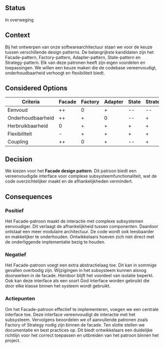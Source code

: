 ## Status

In overweging

## Context

Bij het ontwerpen van onze softwarearchitectuur staan we voor de keuze tussen verschillende design patterns. De belangrijkste kandidaten zijn het Facade-pattern, Factory-pattern, Adapter-pattern, State-pattern en Strategy-pattern. Elk van deze patronen heeft zijn eigen voordelen en toepassingen. We willen een keuze maken die de codebase vereenvoudigt, onderhoudbaarheid verhoogt en flexibiliteit biedt.

## Considered Options

| Criteria          | Facade | Factory | Adapter | State | Strategy |
|-------------------|--------|---------|---------|-------|----------|
| Eenvoud           | ++     | 0       | +       | --    | --       |
| Onderhoudbaarheid | ++     | +       | 0       | --    | +        |
| Herbruikbaarheid  | 0      | +       | +       | +     | +        |
| Flexibiliteit     | -      | +       | +       | +     | +        |
| Coupling          | ++     | 0       | +       | --    | +        |

## Decision

We kiezen voor het **Facade design pattern**. Dit patroon biedt een vereenvoudigde interface voor complexe subsysteemfunctionaliteit, wat de code overzichtelijker maakt en de afhankelijkheden vermindert.

## Consequences

### Positief

Het Facade-patroon maakt de interactie met complexe subsystemen eenvoudiger. Dit verlaagt de afhankelijkheid tussen componenten. Daardoor ontstaat een meer modulaire architectuur. De code wordt ook leesbaarder en makkelijker te onderhouden. Ontwikkelaars hoeven zich niet direct met de onderliggende implementatie bezig te houden.

### Negatief

Het Facade-patroon voegt een extra abstractielaag toe. Dit kan in sommige gevallen overbodig zijn. Wijzigingen in het subsysteem kunnen alsnog doorwerken in de facade. Hierdoor blijft het voordeel van isolatie beperkt. Ook kan deze interface als een soort God interface worden gebruikt die door elke klasse binnen het systeem wordt gebruikt.

### Actiepunten

Om het Facade-patroon effectief te implementeren, voegen we een centrale interface toe. Deze interface vereenvoudigt de interactie met het subsysteem. Vervolgens beoordelen we of aanvullende patronen zoals Factory of Strategy nodig zijn binnen de facade. Ten slotte stellen we documentatie en best practices op. Dit biedt ontwikkelaars een duidelijke richtlijn voor het correct toepassen en uitbreiden van het patroon binnen het project.

